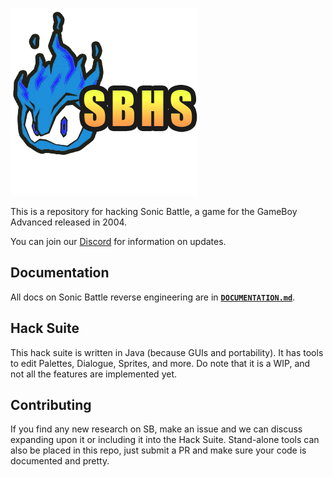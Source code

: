 ![Sonic Battle Hacking](src/main/resources/sbhs_logo.png "Sonic Battle Hacking")

This is a repository for hacking Sonic Battle,
a game for the GameBoy Advanced released in 2004.

You can join our [Discord](https://discord.gg/JPE3FBM)
for information on updates.

## Documentation
All docs on Sonic Battle reverse engineering are in [**`DOCUMENTATION.md`**](DOCUMENTATION.md).

## Hack Suite
This hack suite is written in Java (because GUIs and portability).
It has tools to edit Palettes, Dialogue, Sprites, and more. Do note
that it is a WIP, and not all the features are implemented yet.

## Contributing
If you find any new research on SB, make an issue and we can discuss
expanding upon it or including it into the Hack Suite. Stand-alone
tools can also be placed in this repo, just submit a PR and make
sure your code is documented and pretty.
